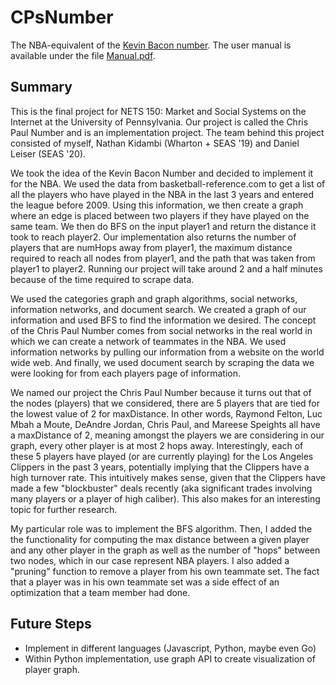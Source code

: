 # CPsNumber
The NBA-equivalent of the [Kevin Bacon number](https://en.wikipedia.org/wiki/Six_Degrees_of_Kevin_Bacon). The user manual is available under the file [Manual.pdf](./Manual.pdf).

## Summary
This is the final project for NETS 150: Market and Social Systems on the Internet at the University of Pennsylvania. Our project is called the Chris Paul Number and is an implementation project. The team behind this project consisted of myself, Nathan Kidambi (Wharton + SEAS '19) and Daniel Leiser (SEAS '20).

We took the idea of the Kevin Bacon Number and decided to implement it for the NBA. We
used the data from basketball-reference.com to get a list of all the players who have
played in the NBA in the last 3 years and entered the league before 2009. Using this information, we then create a graph where an edge is placed
between two players if they have played on the same team. We then do BFS on the input
player1 and return the distance it took to reach player2. Our implementation also returns
the number of players that are numHops away from player1, the maximum distance required
to reach all nodes from player1, and the path that was taken from player1 to player2.
Running our project will take around 2 and a half minutes because of the time required to 
scrape data.

We used the categories graph and graph algorithms, social networks, information networks,
and document search. We created a graph of our information and used BFS to find the 
information we desired. The concept of the Chris Paul Number comes from social networks 
in the real world in which we can create a network of teammates in the NBA. We used
information networks by pulling our information from a website on the world wide web.
And finally, we used document search by scraping the data we were looking for from each
players page of information.

We named our project the Chris Paul Number because it turns out that of the nodes (players) that we considered, there are 5 players that are tied for the lowest value of 2 for maxDistance. In other words, Raymond Felton, Luc Mbah a Moute, DeAndre Jordan, Chris Paul, and Mareese Speights all have a maxDistance of 2, meaning amongst the players we are considering in our graph, every other player is at most 2 hops away. Interestingly, each of these 5 players have played (or are currently playing) for the Los Angeles Clippers in the past 3 years, potentially implying that the Clippers have a high turnover rate. This intuitively makes sense, given that the Clippers have made a few "blockbuster" deals recently (aka significant trades involving many players or a player of high caliber). This also makes for an interesting topic for further research.


My particular role was to implement the BFS algorithm. Then, I added the the functionality for computing the max distance between a given player and any other player in the graph as well as the number of "hops" between two nodes, which in our case represent NBA players. I also added a "pruning" function to remove a player from his own teammate set. The fact that a player was in his own teammate set was a side effect of an optimization that a team member had done.

## Future Steps
* Implement in different languages (Javascript, Python, maybe even Go)
* Within Python implementation, use graph API to create visualization of player graph.